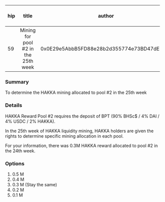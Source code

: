 | hip | title | author | created | duration | Snapshot Block Number |
|----------|:----------:|:----------:|:----------:|:----------:|:----------:|
| 59 | Mining for pool #2 in the 25th week | 0x0E29e5AbbB5FD88e28b2d355774e73BD47dE3bcd | 2021-02-16 13:00 | 1 | 11868629 |


### Summary
To determine the HAKKA mining allocated to pool #2 in the 25th week

### Details

HAKKA Reward Pool #2 requires the deposit of BPT (90% BHSc$ / 4% DAI / 4% USDC / 2% HAKKA).

In the 25th week of HAKKA liquidity mining, HAKKA holders are given the rights to determine specific mining allocation in each pool.

For your information, there was 0.3M HAKKA reward allocated to pool #2 in the 24th week.

### Options
1. 0.5 M
2. 0.4 M
3. 0.3 M (Stay the same)
4. 0.2 M
5. 0.1 M
